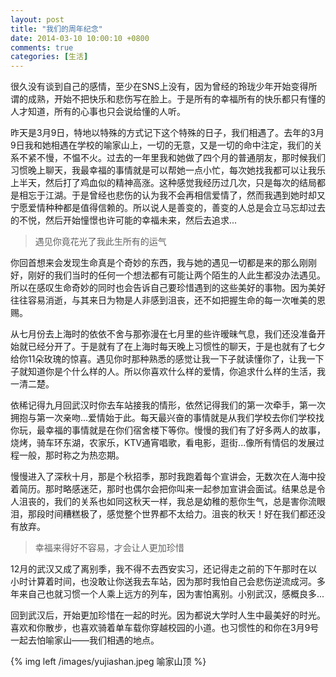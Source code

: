 ```yaml
---
layout: post
title: "我们的周年纪念"
date: 2014-03-10 10:00:10 +0800
comments: true
categories: [生活]
---
```

很久没有谈到自己的感情，至少在SNS上没有，因为曾经的玲珑少年开始变得所谓的成熟，开始不把快乐和悲伤写在脸上。于是所有的幸福所有的快乐都只有懂的人才知道，所有的心事也只会说给懂的人听。

昨天是3月9日，特地以特殊的方式记下这个特殊的日子，我们相遇了。去年的3月9日我和她相遇在学校的喻家山上，一切的无意，又是一切的命中注定，我们的关系不紧不慢，不愠不火。过去的一年里我和她做了四个月的普通朋友，那时候我们习惯晚上聊天，我最幸福的事情就是可以帮她一点小忙，每次她找我都可以让我乐上半天，然后打了鸡血似的精神高涨。这种感觉我经历过几次，只是每次的结局都是相忘于江湖。于是曾经也悲伤的认为我不会再相信爱情了，然而我遇到她时却又宁愿爱情种种都是值得信赖的。所以说人是善变的，善变的人总是会立马忘却过去的不悦，然后开始憧憬也许可能的幸福未来，然后去追求...


> 遇见你竟花光了我此生所有的运气

你回首想来会发现生命真是个奇妙的东西，我与她的遇见一切都是来的那么刚刚好，刚好的我们当时的任何一个想法都有可能让两个陌生的人此生都没办法遇见。所以在感叹生命奇妙的同时也会告诉自己要珍惜遇到的这些美好的事物。因为美好往往容易消逝，与其来日为物是人非感到沮丧，还不如把握生命的每一次唯美的恩赐。

从七月份去上海时的依依不舍与那弥漫在七月里的些许暧昧气息，我们还没准备开始就已经分开了。于是就有了在上海时每天晚上习惯性的聊天，于是也就有了七夕给你11朵玫瑰的惊喜。遇见你时那种熟悉的感觉让我一下子就读懂你了，让我一下子就知道你是个什么样的人。所以你喜欢什么样的爱情，你追求什么样的生活，我一清二楚。

依稀记得九月回武汉时你去车站接我的情形，依然记得我们的第一次牵手，第一次拥抱与第一次亲吻...爱情始于此。每天最兴奋的事情就是从我们学校去你们学校找你玩，最幸福的事情就是在你们宿舍楼下等你。慢慢的我们有了好多两人的故事，烧烤，骑车环东湖，农家乐，KTV通宵唱歌，看电影，逛街...像所有情侣的发展过程一般，那时称之为热恋期。

慢慢进入了深秋十月，那是个秋招季，那时我跑着每个宣讲会，无数次在人海中投着简历。那时略感迷茫，那时也偶尔会把你叫来一起参加宣讲会面试。结果总是令人沮丧的，我们的关系也如同这秋天一样，我总是幼稚的惹你生气，总是害你流眼泪，那段时间糟糕极了，感觉整个世界都不太给力。沮丧的秋天！好在我们都还没有放弃。

> 幸福来得好不容易，才会让人更加珍惜

12月的武汉又成了离别季，我不得不去西安实习，还记得走之前的下午那时在以小时计算着时间，也没敢让你送我去车站，因为那时我怕自己会悲伤逆流成河。多年来自己也就习惯一个人乘上远方的列车，因为害怕离别。小别武汉，感概良多...

回到武汉后，开始更加珍惜在一起的时光。因为都说大学时人生中最美好的时光。喜欢和你散步，也喜欢骑着单车载你穿越校园的小道。也习惯性的和你在3月9号一起去怕喻家山——我们相遇的地点。

{% img left /images/yujiashan.jpeg 喻家山顶 %}
